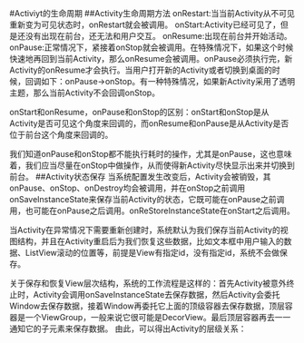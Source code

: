 #Activiyt的生命周期
##Activity生命周期方法
onRestart:当当前Activity从不可见重新变为可见状态时，onRestart就会被调用。
onStart:Activity已经可见了，但是还没有出现在前台，还无法和用户交互。
onResume:出现在前台并开始活动。
onPause:正常情况下，紧接着onStop就会被调用。在特殊情况下，如果这个时候快速地再回到当前Activity，那么onResume会被调用。onPause必须执行完，新Activity的onResume才会执行。当用户打开新的Activity或者切换到桌面的时候，回调如下：onPause->onStop。有一种特殊情况，如果新Activity采用了透明主题，那么当前Activity不会回调onStop。

onStart和onResume，onPause和onStop的区别：onStart和onStop是从Activity是否可见这个角度来回调的，而onResume和onPause是从Activity是否位于前台这个角度来回调的。

我们知道onPause和onStop都不能执行耗时的操作，尤其是onPause，这也意味着，我们应当尽量在onStop中做操作，从而使得新Activity尽快显示出来并切换到前台。
##Activity状态保存
当系统配置发生改变后，Activity会被销毁，其onPause、onStop、onDestroy均会被调用，并在onStop之前调用onSaveInstanceState来保存当前Activity的状态，它既可能在onPause之前调用，也可能在onPause之后调用。onReStoreInstanceState在onStart之后调用。

当Activity在异常情况下需要重新创建时，系统默认为我们保存当前Activity的视图结构，并且在Activity重启后为我们恢复这些数据，比如文本框中用户输入的数据、ListView滚动的位置等，前提是View有指定id，没有指定id，系统不会做保存。

关于保存和恢复View层次结构，系统的工作流程是这样的：首先Activity被意外终止时，Activity会调用onSaveInstanceState去保存数据，然后Activity会委托Window去保存数据，接着Window再委托它上面的顶级容器去保存数据，顶层容器是一个ViewGroup，一般来说它很可能是DecorView。最后顶层容器再去一一通知它的子元素来保存数据。
由此，可以得出Activity的层级关系：
